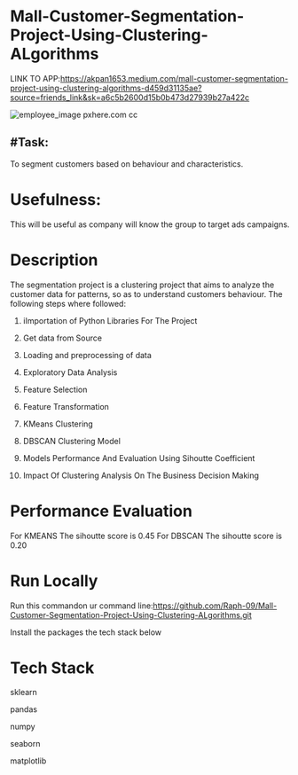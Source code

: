 # Mall-Customer-Segmentation-Project-Using-Clustering-ALgorithms



LINK TO APP:https://akpan1653.medium.com/mall-customer-segmentation-project-using-clustering-algorithms-d459d31135ae?source=friends_link&sk=a6c5b2600d15b0b473d27939b27a422c

![employee_image](https://user-images.githubusercontent.com/72034856/121223251-3d503300-c87f-11eb-8c96-5440e2ada781.jpg)
pxhere.com cc


## #Task: 
To segment customers based on behaviour and characteristics.
# Usefulness:
This will be useful as company will know the group to target ads campaigns.
# Description
The segmentation project is a clustering project that aims to analyze the customer data for patterns, so as to understand customers behaviour.
The following steps where followed:

1) iImportation of Python Libraries For The Project

2)  Get data from Source

3) Loading and preprocessing of data

4) Exploratory Data Analysis

5) Feature Selection

6) Feature Transformation


7) KMeans Clustering


8) DBSCAN Clustering Model


 9) Models Performance And Evaluation Using Sihoutte Coefficient


10) Impact Of Clustering Analysis On The Business Decision Making

# Performance Evaluation
For KMEANS
The sihoutte score is 0.45
For DBSCAN
The sihoutte score is 0.20
    
 # Run Locally
  Run this commandon ur command line:https://github.com/Raph-09/Mall-Customer-Segmentation-Project-Using-Clustering-ALgorithms.git
  
  Install the packages the tech stack below
  
 # Tech Stack
 sklearn
 
 pandas
 
 numpy
 
 seaborn
 
 matplotlib
